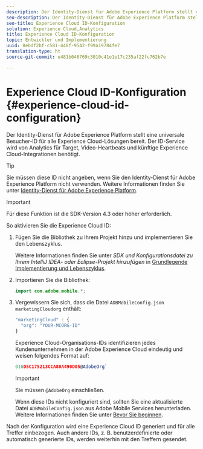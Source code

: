 ```yaml
---
description: Der Identity-Dienst für Adobe Experience Platform stellt eine universale Besucher-ID für alle Experience Cloud-Lösungen bereit. Der ID-Service wird von Analytics für Target, Video-Heartbeats und künftige Experience Cloud-Integrationen benötigt.
seo-description: Der Identity-Dienst für Adobe Experience Platform stellt eine universale Besucher-ID für alle Experience Cloud-Lösungen bereit. Der ID-Service wird von Analytics für Target, Video-Heartbeats und künftige Experience Cloud-Integrationen benötigt.
seo-title: Experience Cloud ID-Konfiguration
solution: Experience Cloud,Analytics
title: Experience Cloud ID-Konfiguration
topic: Entwickler und Implementierung
uuid: 8ebdf2bf-c581-448f-9542-f99a19784fe7
translation-type: ht
source-git-commit: e481b046769c3010c41e1e17c235af22fc762b7e

---
```



# Experience Cloud ID-Konfiguration {#experience-cloud-id-configuration}

Der Identity-Dienst für Adobe Experience Platform stellt eine universale Besucher-ID für alle Experience Cloud-Lösungen bereit. Der ID-Service wird von Analytics für Target, Video-Heartbeats und künftige Experience Cloud-Integrationen benötigt.

>[!TIP]
>
>Sie müssen diese ID nicht angeben, wenn Sie den Identity-Dienst für Adobe Experience Platform nicht verwenden. Weitere Informationen finden Sie unter [Identity-Dienst für Adobe Experience Platform](https://marketing.adobe.com/resources/help/de_DE/mcvid/).

>[!IMPORTANT]
>
>Für diese Funktion ist die SDK-Version 4.3 oder höher erforderlich.

So aktivieren Sie die Experience Cloud ID:

1. Fügen Sie die Bibliothek zu Ihrem Projekt hinzu und implementieren Sie den Lebenszyklus.

   Weitere Informationen finden Sie unter *SDK und Konfigurationsdatei zu Ihrem IntelliJ IDEA- oder Eclipse-Projekt hinzufügen* in [Grundlegende Implementierung und Lebenszyklus](/help/android/getting-started/dev-qs.md).

1. Importieren Sie die Bibliothek:

   ```java
   import com.adobe.mobile.*;
   ```

1. Vergewissern Sie sich, dass die Datei `ADBMobileConfig.json` `marketingCloudorg` enthält:

   ```js
   "marketingCloud" : { 
     "org": "YOUR-MCORG-ID" 
   }
   ```

   Experience Cloud-Organisations-IDs identifizieren jedes Kundenunternehmen in der Adobe Experience Cloud eindeutig und weisen folgendes Format auf:

   ```js
   016D5C175213CCA80A490D05@AdobeOrg`
   ```

   >[!IMPORTANT]
   >
   >Sie müssen `@AdobeOrg` einschließen.

   Wenn diese IDs nicht konfiguriert sind, sollten Sie eine aktualisierte Datei `ADBMobileConfig.json` aus Adobe Mobile Services herunterladen. Weitere Informationen finden Sie unter [Bevor Sie beginnen](/help/android/getting-started/requirements.md).

Nach der Konfiguration wird eine Experience Cloud ID generiert und für alle Treffer einbezogen. Auch andere IDs, z. B. benutzerdefinierte oder automatisch generierte IDs, werden weiterhin mit den Treffern gesendet.
